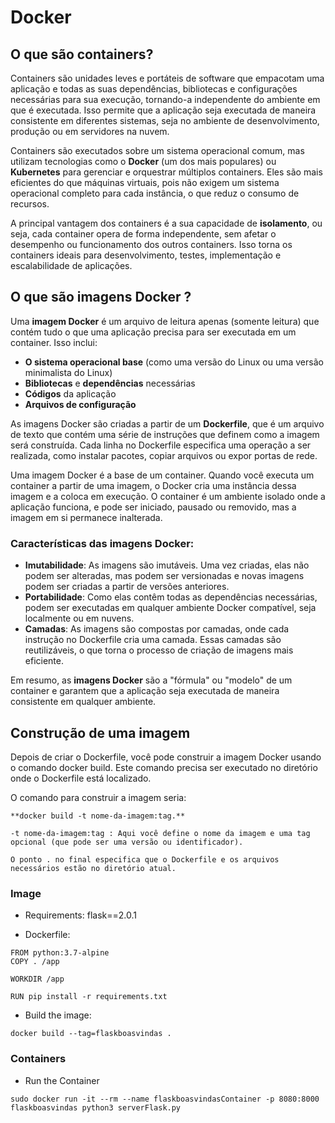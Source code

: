 # Docker

## O que são containers?

Containers são unidades leves e portáteis de software que empacotam uma aplicação e todas as suas dependências, bibliotecas e configurações necessárias para sua execução, tornando-a independente do ambiente em que é executada. Isso permite que a aplicação seja executada de maneira consistente em diferentes sistemas, seja no ambiente de desenvolvimento, produção ou em servidores na nuvem.

Containers são executados sobre um sistema operacional comum, mas utilizam tecnologias como o **Docker** (um dos mais populares) ou **Kubernetes** para gerenciar e orquestrar múltiplos containers. Eles são mais eficientes do que máquinas virtuais, pois não exigem um sistema operacional completo para cada instância, o que reduz o consumo de recursos.

A principal vantagem dos containers é a sua capacidade de **isolamento**, ou seja, cada container opera de forma independente, sem afetar o desempenho ou funcionamento dos outros containers. Isso torna os containers ideais para desenvolvimento, testes, implementação e escalabilidade de aplicações.

## O que são imagens Docker ?

Uma **imagem Docker** é um arquivo de leitura apenas (somente leitura) que contém tudo o que uma aplicação precisa para ser executada em um container. Isso inclui:

- **O sistema operacional base** (como uma versão do Linux ou uma versão minimalista do Linux)
- **Bibliotecas** e **dependências** necessárias
- **Códigos** da aplicação
- **Arquivos de configuração**

As imagens Docker são criadas a partir de um **Dockerfile**, que é um arquivo de texto que contém uma série de instruções que definem como a imagem será construída. Cada linha no Dockerfile especifica uma operação a ser realizada, como instalar pacotes, copiar arquivos ou expor portas de rede.

Uma imagem Docker é a base de um container. Quando você executa um container a partir de uma imagem, o Docker cria uma instância dessa imagem e a coloca em execução. O container é um ambiente isolado onde a aplicação funciona, e pode ser iniciado, pausado ou removido, mas a imagem em si permanece inalterada.

### Características das imagens Docker:
- **Imutabilidade**: As imagens são imutáveis. Uma vez criadas, elas não podem ser alteradas, mas podem ser versionadas e novas imagens podem ser criadas a partir de versões anteriores.
- **Portabilidade**: Como elas contêm todas as dependências necessárias, podem ser executadas em qualquer ambiente Docker compatível, seja localmente ou em nuvens.
- **Camadas**: As imagens são compostas por camadas, onde cada instrução no Dockerfile cria uma camada. Essas camadas são reutilizáveis, o que torna o processo de criação de imagens mais eficiente.

Em resumo, as **imagens Docker** são a "fórmula" ou "modelo" de um container e garantem que a aplicação seja executada de maneira consistente em qualquer ambiente.

## Construção de uma imagem

Depois de criar o Dockerfile, você pode construir a imagem Docker usando o comando docker build. Este comando precisa ser executado no diretório onde o Dockerfile está localizado.

O comando para construir a imagem seria:

    **docker build -t nome-da-imagem:tag.**

    -t nome-da-imagem:tag : Aqui você define o nome da imagem e uma tag opcional (que pode ser uma versão ou identificador).
    
    O ponto . no final especifica que o Dockerfile e os arquivos necessários estão no diretório atual.



### Image

- Requirements: flask==2.0.1

- Dockerfile:

```
FROM python:3.7-alpine
COPY . /app

WORKDIR /app

RUN pip install -r requirements.txt

```
- Build the image:

```
docker build --tag=flaskboasvindas .
```
### Containers
- Run the Container

```  
sudo docker run -it --rm --name flaskboasvindasContainer -p 8080:8000 flaskboasvindas python3 serverFlask.py
```

